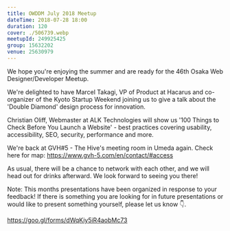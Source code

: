 ```yaml
---
title: OWDDM July 2018 Meetup
dateTime: 2018-07-28 18:00
duration: 120
cover: ./506739.webp
meetupId: 249925425
group: 15632202
venue: 25630979
---
```


We hope you're enjoying the summer and are ready for the 46th Osaka Web Designer/Developer Meetup.

We're delighted to have Marcel Takagi, VP of Product at Hacarus and co-organizer of the Kyoto Startup Weekend joining us to give a talk about the 'Double Diamond' design process for innovation.

Christian Oliff, Webmaster at ALK Technologies will show us '100 Things to Check Before You Launch a Website' - best practices covering usability, accessibility, SEO, security, performance and more.

We're back at GVH#5 - The Hive's meeting room in Umeda again.
Check here for map: https://www.gvh-5.com/en/contact/#access

As usual, there will be a chance to network with each other, and we will head out for drinks afterward. We look forward to seeing you there!

Note: This months presentations have been organized in response to your feedback! If there is something you are looking for in future presentations or would like to present something yourself, please let us know 👇.

https://goo.gl/forms/dWqKiy5iR4aobMc73
